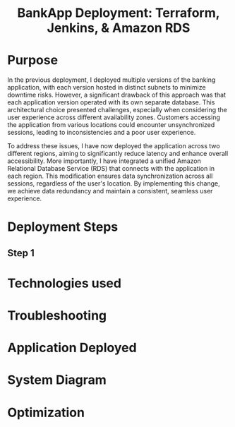 <h1 align="center">BankApp Deployment: Terraform, Jenkins, & Amazon RDS<h1> 

# Purpose 
In the previous deployment, I deployed multiple versions of the banking application, with each version hosted in distinct subnets to minimize downtime risks. However, a significant drawback of this approach was that each application version operated with its own separate database. This architectural choice presented challenges, especially when considering the user experience across different availability zones. Customers accessing the application from various locations could encounter unsynchronized sessions, leading to inconsistencies and a poor user experience.

To address these issues, I have now deployed the application across two different regions, aiming to significantly reduce latency and enhance overall accessibility. More importantly, I have integrated a unified Amazon Relational Database Service (RDS) that connects with the application in each region. This modification ensures data synchronization across all sessions, regardless of the user's location. By implementing this change, we achieve data redundancy and maintain a consistent, seamless user experience.

# Deployment Steps 
## Step 1

# Technologies used
# Troubleshooting
# Application Deployed
# System Diagram
# Optimization 
